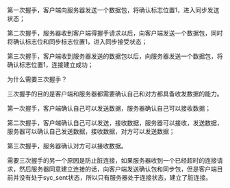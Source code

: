 第一次握手，客户端向服务器发送一个数据包，将确认标志位置1，进入同步发送状态；

第二次握手，服务器收到客户端得握手请求以后，向客户端发送一个数据包，同时将确认标志位和同步标志位置1，进入同步接受状态；

第三次握手，客户端收到服务器发送的数据包以后，向服务器发送一个数据包，将确认标志位置1，连接建立成功；

为什么需要三次握手？

三次握手的目的是客户端和服务器都需要确认自己和对方都具备收发数据的能力。

第一次握手，客户端确认自己可以发送数据，服务器确认自己可以接收数据；

第二次握手，客户端确认自己可以发送，接收数据，服务器可以接收，发送数据，服务器可以确认自己发送数据，接收数据，对方可以发送数据；

第三次握手，服务器确认对方可以接收数据。



需要三次握手的另一个原因是防止脏连接，如果服务器收到一个已经超时的连接请求，然后服务器同意建立连接的话，向客户端发送确认包和同步包，但是客户端目前并没有处于syc_sent状态，所以只有服务器处于连接状态，建立了脏连接。






